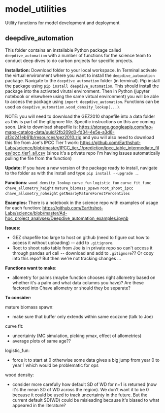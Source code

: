 # model_utilities
Utility functions for model development and deployment

## deepdive_automation
This folder contains an installable Python package called `deepdive_automation` with a number of functions for the science team to conduct deep dives to do carbon projects for specific projects.

**Installation:**
Download folder to your local workspace. In Terminal activate the virtual environment where you want to install the `deepdive_automation` package. Navigate to the `deepdive_automation` folder (in terminal). Pip install the package using `pip install deepdive_automation`. This should install the package into the activated virutal environment. Then in Python (jupyter notebook or elsewhere using the same virtual environment) you will be able to access the package using `import deepdive_automation`. Functions can be used as `deepdive_automation.wood_density_lookup(...)`.

NOTE: you will need to download the GEZ2010 shapefile into a data folder as this is part of the gitignore file. Specific instructions on this are coming soon. Link to download shapefile is: https://storage.googleapis.com/fao-maps-catalog-data/uuid/2fb209d0-fd34-4e5e-a3d8-a13c241eb61b/resources/gez2010.zip and you will also need to download this file from Joe's IPCC Tier 1 work: https://github.com/Earthshot-Labs/science/blob/master/IPCC_tier_1/prediction/ipcc_table_intermediate_files/ipcc_tier1_all.csv (since it's a private repo I'm having issues automatically pulling the file from the function)

**Update:**
If you have a new version of the package ready to install, navigate to the folder as with the install and type `pip install --upgrade .`.

**Functions:**
`wood_density_lookup`
`curve_fun`
`logistic_fun`
`curve_fit_func`
`chave_allometry_height`
`mature_biomass_spawn`
`root_shoot_ipcc`
`chave_allometry_noheight`
`getNearbyMatureForestPercentiles`

**Examples:**
There is a notebook in the science repo with examples of usage for each function: https://github.com/Earthshot-Labs/science/blob/master/Ad-hoc_project_analyses/Deepdive_automation_examples.ipynb 

**Issues:**
- GEZ shapefile too large to host on github (need to figure out how to access it without uploading) -- add to `.gitignore`.
- Root to shoot ratio table from Joe is in private repo so can't access it through pandas url call -- download and add to `.gitignore`?? Or copy into this repo? But then we're not tracking changes ...

**Functions want to make:**
- allometry for palms (maybe function chooses right allometry based on whether it's a palm and what data columns you have)? Are these factored into Chave allometry or should they be separate?

**To consider:**

mature biomass spawn:
- make sure that buffer only extends within same ecozone (talk to Joe)

curve fit:
- uncertainty (MC simulation, picking ymax, effect of allometries)
- average plots of same age??

logistic_fun:
- force it to start at 0 otherwise some data gives a big jump from year 0 to year 1 which would be problematic for ops

wood density:
- consider more carefully how default SD of WD for n=1 is returned (now it's the mean SD of WD across the region). We don't want it to be 0 because it could be used to track uncertainty in the future. But the current default SD(WD) could be misleading because it's biased to what appeared in the literature?
